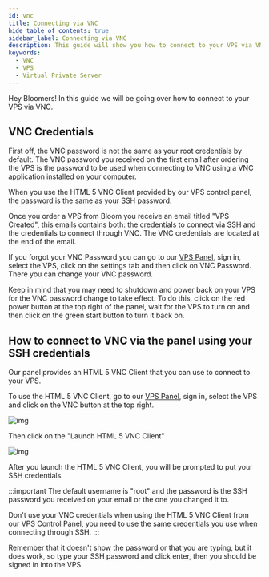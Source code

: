 ```yaml
---
id: vnc
title: Connecting via VNC
hide_table_of_contents: true
sidebar_label: Connecting via VNC
description: This guide will show you how to connect to your VPS via VNC
keywords:
  - VNC
  - VPS
  - Virtual Private Server
---
```


Hey Bloomers! In this guide we will be going over how to connect to your VPS via VNC.

## VNC Credentials

First off, the VNC password is not the same as your root credentials by default. The VNC password you received on the first email after ordering the VPS is the password to be used when connecting to VNC using a VNC application installed on your computer. 

When you use the HTML 5 VNC Client provided by our VPS control panel, the password is the same as your SSH password.

Once you order a VPS from Bloom you receive an email titled "VPS Created", this emails contains both: the credentials to connect via SSH and the credentials to connect through VNC. The VNC credentials are located at the end of the email.

If you forgot your VNC Password you can go to our [VPS Panel](https://VPS.bloom.host), sign in, select the VPS, click on the settings tab and then click on VNC Password. There you can change your VNC password.

Keep in mind that you may need to shutdown and power back on your VPS for the VNC password change to take effect. To do this, click on the red power button at the top right of the panel, wait for the VPS to turn on and then click on the green start button to turn it back on.

## How to connect to VNC via the panel using your SSH credentials

Our panel provides an HTML 5 VNC Client that you can use to connect to your VPS.

To use the HTML 5 VNC Client, go to our [VPS Panel](https://VPS.bloom.host), sign in, select the VPS and click on the VNC button at the top right.

![img](/VPS/VNC/1.png)

Then click on the "Launch HTML 5 VNC Client"

![img](/VPS/VNC/2.png)

After you launch the HTML 5 VNC Client, you will be prompted to put your SSH credentials. 

:::important
The default username is "root" and the password is the SSH password you received on your email or the one you changed it to. 

Don't use your VNC credentials when using the HTML 5 VNC Client from our VPS Control Panel, you need to use the same credentials you use when connecting through SSH.
:::

Remember that it doesn't show the password or that you are typing, but it does work, so type your SSH password and click enter, then you should be signed in into the VPS.

